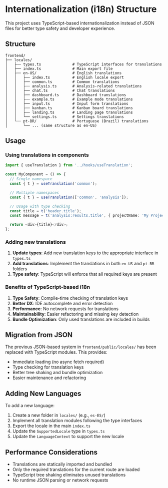 # Internationalization (i18n) Structure

This project uses TypeScript-based internationalization instead of JSON files for better type safety and developer experience.

## Structure

```text
frontend/
├── locales/
│   ├── types.ts              # TypeScript interfaces for translations
│   ├── index.ts              # Main export file
│   ├── en-US/                # English translations
│   │   ├── index.ts          # English locale export
│   │   ├── common.ts         # Common translations
│   │   ├── analysis.ts       # Analysis-related translations
│   │   ├── chat.ts           # Chat translations
│   │   ├── dashboard.ts      # Dashboard translations
│   │   ├── example.ts        # Example mode translations
│   │   ├── input.ts          # Input form translations
│   │   ├── kanban.ts         # Kanban board translations
│   │   ├── landing.ts        # Landing page translations
│   │   └── settings.ts       # Settings translations
│   └── pt-BR/                # Portuguese (Brazil) translations
│       └── ... (same structure as en-US)
```

## Usage

### Using translations in components

```typescript
import { useTranslation } from '../hooks/useTranslation';

const MyComponent = () => {
  // Single namespace
  const { t } = useTranslation('common');

  // Multiple namespaces
  const { t } = useTranslation(['common', 'analysis']);

  // Usage with type checking
  const title = t('header.title');
  const message = t('analysis:results.title', { projectName: 'My Project' });

  return <div>{title}</div>;
};
```

### Adding new translations

1. **Update types**: Add new translation keys to the appropriate interface in `types.ts`
2. **Add translations**: Implement the translations in both `en-US` and `pt-BR` folders
3. **Type safety**: TypeScript will enforce that all required keys are present

### Benefits of TypeScript-based i18n

1. **Type Safety**: Compile-time checking of translation keys
2. **Better DX**: IDE autocomplete and error detection
3. **Performance**: No network requests for translations
4. **Maintainability**: Easier refactoring and missing key detection
5. **Bundle Optimization**: Only used translations are included in builds

## Migration from JSON

The previous JSON-based system in `frontend/public/locales/` has been replaced with TypeScript modules. This provides:

- Immediate loading (no async fetch required)
- Type checking for translation keys
- Better tree shaking and bundle optimization
- Easier maintenance and refactoring

## Adding New Languages

To add a new language:

1. Create a new folder in `locales/` (e.g., `es-ES/`)
2. Implement all translation modules following the type interfaces
3. Export the locale in the main `index.ts`
4. Update the `SupportedLocale` type in `types.ts`
5. Update the `LanguageContext` to support the new locale

## Performance Considerations

- Translations are statically imported and bundled
- Only the required translations for the current route are loaded
- TypeScript tree shaking eliminates unused translations
- No runtime JSON parsing or network requests
